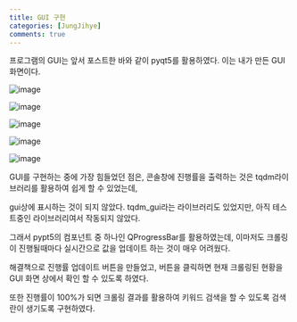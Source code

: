 ```yaml
---
title: GUI 구현
categories: [JungJihye]
comments: true
---
```


프로그램의 GUI는 앞서 포스트한 바와 같이 pyqt5를 활용하였다.
이는 내가 만든 GUI 화면이다.


![image](https://user-images.githubusercontent.com/65387279/101372044-cdbcb380-38ee-11eb-8fdd-ab97544c32be.png)


![image](https://user-images.githubusercontent.com/65387279/101372430-3c9a0c80-38ef-11eb-8ad0-4b14732222fa.png)


![image](https://user-images.githubusercontent.com/65387279/101372468-47ed3800-38ef-11eb-91e7-61afc95ade56.png)


![image](https://user-images.githubusercontent.com/65387279/101372521-576c8100-38ef-11eb-9723-64a81475c699.png)


![image](https://user-images.githubusercontent.com/65387279/101372562-62bfac80-38ef-11eb-9821-ef1f909eaa75.png)


GUI를 구현하는 중에 가장 힘들었던 점은, 콘솔창에 진행률을 출력하는 것은 tqdm라이브러리를 활용하여 쉽게 할 수 있었는데, 


gui상에 표시하는 것이 되지 않았다. tqdm_gui라는 라이브러리도 있었지만, 아직 테스트중인 라이브러리여서 작동되지 않았다.


그래서 pypt5의 컴포넌트 중 하나인 QProgressBar를 활용하였는데, 이마저도 크롤링이 진행될때마다 실시간으로 값을 업데이트 하는 것이 매우 어려웠다.


해결책으로 진행률 업데이트 버튼을 만들었고, 버튼을 클릭하면 현재 크롤링된 현황을 GUI 화면 상에서 확인 할 수 있도록 하였다.


또한 진행률이 100%가 되면 크롤링 결과를 활용하여 키워드 검색을 할 수 있도록 검색란이 생기도록 구현하였다.

